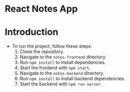# React Notes App
# Introduction
- To run the project, follow these steps:
  1. Clone the repository.
  2. Navigate to the `notes-frontend` directory.
  3. Run `npm install` to install dependencies.
  4. Start the frontend with `npm start`.
  5. Navigate to the `notes-backend` directory.
  6. Run `npm install` to install backend dependencies.
  7. Start the backend with `npm run server`.
  

